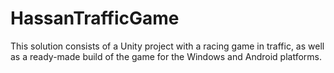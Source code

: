 # HassanTrafficGame
This solution consists of a Unity project with a racing game in traffic, as well as a ready-made build of the game for the Windows and Android platforms.
